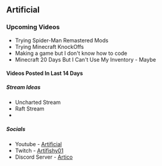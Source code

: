 ## Artificial
 
### Upcoming Videos 
- Trying Spider-Man Remastered Mods
- Trying Minecraft KnockOffs
- Making a game but I don't know how to code
- Minecraft 20 Days But I Can't Use My Inventory - Maybe

#### Videos Posted In Last 14 Days 

##### Stream Ideas 

- Uncharted Stream
- Raft Stream
- 

##### Socials
- Youtube - [Artificial](https://www.youtube.com/channel/UCJeZ9oHUiu-fBXm8rWHf_Hg)
- Twitch - [Artifishy01](https://m.twitch.tv/artifishy01/home)
- Discord Server - [Artico](https://discord.gg/jaQMKGfH7F) 
